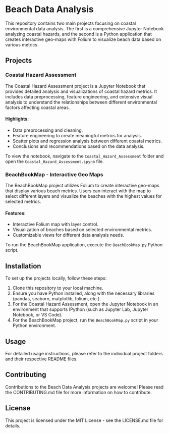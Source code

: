 # Beach Data Analysis

This repository contains two main projects focusing on coastal environmental data analysis. The first is a comprehensive Jupyter Notebook analyzing coastal hazards, and the second is a Python application that creates interactive geo-maps with Folium to visualize beach data based on various metrics.

## Projects

### Coastal Hazard Assessment

The Coastal Hazard Assessment project is a Jupyter Notebook that provides detailed analysis and visualizations of coastal hazard metrics. It includes data preprocessing, feature engineering, and extensive visual analysis to understand the relationships between different environmental factors affecting coastal areas.

#### Highlights:
- Data preprocessing and cleaning.
- Feature engineering to create meaningful metrics for analysis.
- Scatter plots and regression analysis between different coastal metrics.
- Conclusions and recommendations based on the data analysis.

To view the notebook, navigate to the `Coastal_Hazard_Assessment` folder and open the `Coastal_Hazard_Assessment.ipynb` file.

### BeachBookMap - Interactive Geo Maps

The BeachBookMap project utilizes Folium to create interactive geo-maps that display various beach metrics. Users can interact with the map to select different layers and visualize the beaches with the highest values for selected metrics.

#### Features:
- Interactive Folium map with layer control.
- Visualization of beaches based on selected environmental metrics.
- Customizable views for different data analysis needs.

To run the BeachBookMap application, execute the `BeachBookMap.py` Python script.

## Installation

To set up the projects locally, follow these steps:

1. Clone this repository to your local machine.
2. Ensure you have Python installed, along with the necessary libraries (pandas, seaborn, matplotlib, folium, etc.).
3. For the Coastal Hazard Assessment, open the Jupyter Notebook in an environment that supports IPython (such as Jupyter Lab, Jupyter Notebook, or VS Code).
4. For the BeachBookMap project, run the `BeachBookMap.py` script in your Python environment.

## Usage

For detailed usage instructions, please refer to the individual project folders and their respective README files.

## Contributing

Contributions to the Beach Data Analysis projects are welcome! Please read the CONTRIBUTING.md file for more information on how to contribute.

## License

This project is licensed under the MIT License - see the LICENSE.md file for details.
